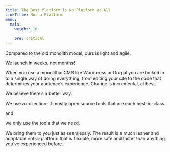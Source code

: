 ```yaml
---
title: The Best Platform is No Platform at All
LinkTitle: Not-a-Platform
menu:
  main: 
    weight: 10
    
    pre: critical
---
```


Compared to the old monolith model, ours is light and agile. 

We launch in weeks, not months! 


When you use a monolithic CMS like Wordpress or Drupal you are locked in to a single way of doing everything, from editing your site to the code that determines your audience’s experience. Change is incremental, at best. 

We believe there’s a better way. 

We use a collection of mostly open source tools that are each best-in-class

and

we only use the tools that we need. 

We bring them to you just as seamlessly. The result is a much leaner and adaptable not-a-platform that is flexible, more safe and faster than anything you’ve experienced before.


